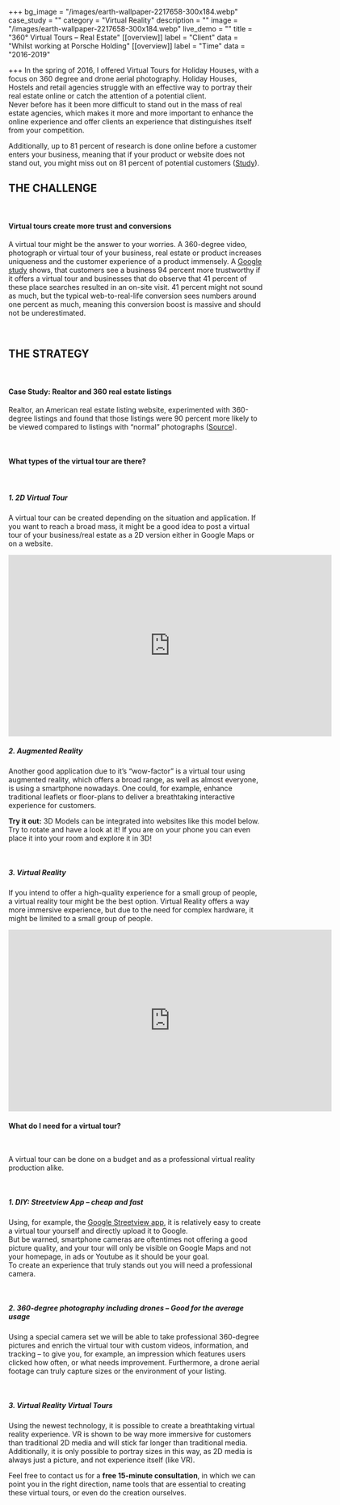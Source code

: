 +++
bg_image = "/images/earth-wallpaper-2217658-300x184.webp"
case_study = ""
category = "Virtual Reality"
description = ""
image = "/images/earth-wallpaper-2217658-300x184.webp"
live_demo = ""
title = "360° Virtual Tours – Real Estate"
[[overview]]
label = "Client"
data = "Whilst working at Porsche Holding"
[[overview]]
label = "Time"
data = "2016-2019"


+++
In the spring of 2016, I offered Virtual Tours for Holiday Houses, with a focus on 360 degree and drone aerial photography. Holiday Houses, Hostels and retail agencies struggle with an effective way to portray their real estate online or catch the attention of a potential client.  
Never before has it been more difficult to stand out in the mass of real estate agencies, which makes it more and more important to enhance the online experience and offer clients an experience that distinguishes itself from your competition.

Additionally, up to 81 percent of research is done online before a customer enters your business, meaning that if your product or website does not stand out, you might miss out on 81 percent of potential customers ([Study](https://chainstoreage.com/news/study-81-research-online-making-big-purchases)).

## THE CHALLENGE

<br>

#### Virtual tours create more trust and conversions

A virtual tour might be the answer to your worries. A 360-degree video, photograph or virtual tour of your business, real estate or product increases uniqueness and the customer experience of a product immensely. A [Google study](https://www.google.com/streetview/business/) shows, that customers see a business 94 percent more trustworthy if it offers a virtual tour and businesses that do observe that 41 percent of these place searches resulted in an on-site visit. 41 percent might not sound as much, but the typical web-to-real-life conversion sees numbers around one percent as much, meaning this conversion boost is massive and should not be underestimated.

<br>

## THE STRATEGY

<br>

#### Case Study: Realtor and 360 real estate listings

Realtor, an American real estate listing website, experimented with 360-degree listings and found that those listings were 90 percent more likely to be viewed compared to listings with “normal” photographs ([Source](https://sunlifetech.com/how-to-download-a-360-degree-virtual-tour-from-a-website/)).

<br>

#### What types of the virtual tour are there?

<br>

##### 1. 2D Virtual Tour

A virtual tour can be created depending on the situation and application. If you want to reach a broad mass, it might be a good idea to post a virtual tour of your business/real estate as a 2D version either in Google Maps or on a website.

<iframe width="640" height="360" src="https://www.youtube.com/embed/u2jesdb-b7s" frameborder="0" allow="accelerometer; autoplay; encrypted-media; gyroscope; picture-in-picture" allowfullscreen></iframe>

<br>

##### 2. Augmented Reality

Another good application due to it’s “wow-factor” is a virtual tour using augmented reality, which offers a broad range, as well as almost everyone, is using a smartphone nowadays. One could, for example, enhance traditional leaflets or floor-plans to deliver a breathtaking interactive experience for customers.

**Try it out:** 3D Models can be integrated into websites like this model below. Try to rotate and have a look at it! If you are on your phone you can even place it into your room and explore it in 3D!

<br>

##### 3. Virtual Reality

If you intend to offer a high-quality experience for a small group of people, a virtual reality tour might be the best option. Virtual Reality offers a way more immersive experience, but due to the need for complex hardware, it might be limited to a small group of people.

<iframe width="640" height="360" src="https://www.youtube.com/embed/LP2pjGYVr8c" frameborder="0" allow="accelerometer; autoplay; encrypted-media; gyroscope; picture-in-picture" allowfullscreen></iframe>

<br>

#### What do I need for a virtual tour?

<br>

A virtual tour can be done on a budget and as a professional virtual reality production alike.

<br>

##### 1. DIY: Streetview App – cheap and fast

Using, for example, the [Google Streetview app](https://play.google.com/store/apps/details?id=com.google.android.street&hl=en), it is relatively easy to create a virtual tour yourself and directly upload it to Google.  
But be warned, smartphone cameras are oftentimes not offering a good picture quality, and your tour will only be visible on Google Maps and not your homepage, in ads or Youtube as it should be your goal.  
To create an experience that truly stands out you will need a professional camera.

<br>

##### 2. 360-degree photography including drones – Good for the average usage

Using a special camera set we will be able to take professional 360-degree pictures and enrich the virtual tour with custom videos, information, and tracking – to give you, for example, an impression which features users clicked how often, or what needs improvement. Furthermore, a drone aerial footage can truly capture sizes or the environment of your listing.

<br>

##### 3. Virtual Reality Virtual Tours

Using the newest technology, it is possible to create a breathtaking virtual reality experience. VR is shown to be way more immersive for customers than traditional 2D media and will stick far longer than traditional media. Additionally, it is only possible to portray sizes in this way, as 2D media is always just a picture, and not experience itself (like VR).

Feel free to contact us for a **free 15-minute consultation**, in which we can point you in the right direction, name tools that are essential to creating these virtual tours, or even do the creation ourselves.
